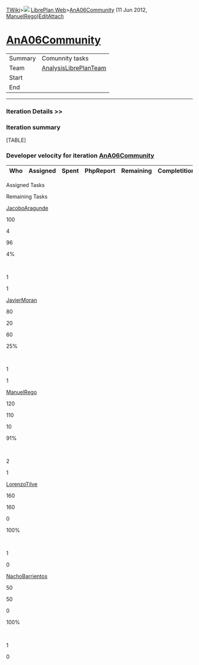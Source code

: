 [TWiki](Main_WebHome)&gt;![](/twiki/pub/TWiki/TWikiDocGraphics/web-bg-small.gif) [LibrePlan Web](LibrePlan_WebHome)&gt;[AnA06Community](LibrePlan_AnA06Community "Topic revision: 3 (11 Jun 2012 - 09:59:22)") (11 Jun 2012, [ManuelRego](Main_ManuelRego))[Edit](LibrePlan_AnA06Community?t=1520344039 "Edit this topic text")[Attach](/twiki/bin/attach/LibrePlan/AnA06Community "Attach an image or document to this topic")  

 [AnA06Community](LibrePlan_AnA06Community)
===========================================

|         |                                                          |
|---------|----------------------------------------------------------|
| Summary | Comunnity tasks                                          |
| Team    | [AnalysisLibrePlanTeam](LibrePlan_AnalysisLibrePlanTeam) |
| Start   |                                                          |
| End     |                                                          |

------------------------------------------------------------------------

[](/twiki/bin/view/LibrePlan)

### Iteration Details &gt;&gt;

###  Iteration summary

[TABLE]

###  Developer velocity for iteration [AnA06Community](LibrePlan_AnA06Community)

| Who | Assigned | Spent | PhpReport | Remaining | Completition |     |
|-----|----------|-------|-----------|-----------|--------------|-----|

Assigned Tasks

Remaining Tasks

[JacoboAragunde](Main_JacoboAragunde)

100

4

96

4%

 

1

1

[JavierMoran](Main_JavierMoran)

80

20

60

25%

 

1

1

[ManuelRego](Main_ManuelRego)

120

110

10

91%

 

2

1

[LorenzoTilve](Main_LorenzoTilve)

160

160

0

100%

 

1

0

[NachoBarrientos](Main_NachoBarrientos)

50

50

0

100%

 

1

0
